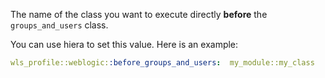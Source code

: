 The name of the class you want to execute directly **before** the `groups_and_users` class.

You can use hiera to set this value. Here is an example:

```yaml
wls_profile::weblogic::before_groups_and_users:  my_module::my_class
```
